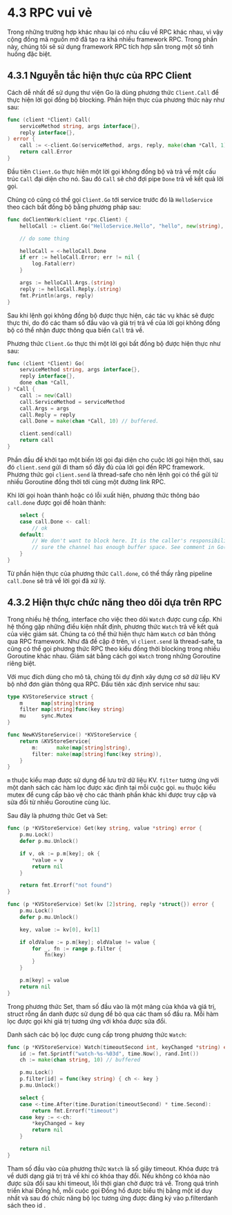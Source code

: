 # 4.3 RPC vui vẻ

Trong những trường hợp khác nhau lại có nhu cầu về RPC khác nhau, vì vậy cộng đồng mã nguồn mở đã tạo ra khá nhiều framework RPC. Trong phần này, chúng tôi sẽ sử dụng framework RPC tích hợp sẵn trong một số  tình huống đặc biệt.

## 4.3.1 Nguyễn tắc hiện thực của RPC Client

Cách dễ nhất để sử dụng thư viện Go là dùng phương thức `Client.Call` để thực hiện lời gọi đồng bộ blocking. Phần hiện thực của phương thức này như sau:

```go
func (client *Client) Call(
    serviceMethod string, args interface{},
    reply interface{},
) error {
    call := <-client.Go(serviceMethod, args, reply, make(chan *Call, 1)).Done
    return call.Error
}
```

Đầu tiên `Client.Go` thực hiện một lời gọi không đồng bộ và trả về một cấu trúc `Call` đại diện cho nó. Sau đó `Call` sẽ chờ đợi pipe `Done` trả về kết quả lời gọi.

Chúng có cũng có thể gọi `Client.Go` tới service trước đó là `HelloService` theo cách bất đồng bộ bằng phương pháp sau:

```go
func doClientWork(client *rpc.Client) {
    helloCall := client.Go("HelloService.Hello", "hello", new(string), nil)

    // do some thing

    helloCall = <-helloCall.Done
    if err := helloCall.Error; err != nil {
        log.Fatal(err)
    }

    args := helloCall.Args.(string)
    reply := helloCall.Reply.(string)
    fmt.Println(args, reply)
}
```

Sau khi lệnh gọi không đồng bộ được thực hiện, các tác vụ khác sẽ được thực thi, do đó các tham số đầu vào và giá trị trả về của lời gọi không đồng bộ có thể  nhận được thông qua biến `Call` trả về.

Phương thức `Client.Go` thực thi một lời gọi bất đồng bộ được hiện thực như sau:

```go
func (client *Client) Go(
    serviceMethod string, args interface{},
    reply interface{},
    done chan *Call,
) *Call {
    call := new(Call)
    call.ServiceMethod = serviceMethod
    call.Args = args
    call.Reply = reply
    call.Done = make(chan *Call, 10) // buffered.

    client.send(call)
    return call
}
```

Phần đầu để khởi tạo một biến lời gọi đại diện cho cuộc lời gọi hiện thời, sau đó `client.send` gửi đi tham số đầy đủ của lời gọi đến RPC framework. Phương thức gọi `client.send` là thread-safe cho nên lệnh gọi có thể gửi từ nhiều Goroutine đồng thời tới cùng một đường link RPC.

Khi lời gọi hoàn thành hoặc có lỗi xuất hiện, phương thức thông báo `call.done` được gọi để hoàn thành:

```go
    select {
    case call.Done <- call:
        // ok
    default:
        // We don't want to block here. It is the caller's responsibility to make
        // sure the channel has enough buffer space. See comment in Go().
    }
}
```

Từ phần hiện thực của phương thức `Call.done`, có thể thấy rằng pipeline `call.Done` sẽ trả về lời gọi đã xử lý.

## 4.3.2 Hiện thực chức năng theo dõi dựa trên RPC

Trong nhiều hệ thống, interface cho việc theo dõi `Watch` được cung cấp. Khi hệ thống gặp những điều kiện nhất định, phương thức `Watch` trả về kết quả của việc giám sát. Chúng ta có thể thử hiện thực hàm `Watch` cơ bản thông qua RPC framework. Như đã đề cập ở trên, vì `client.send` là thread-safe, ta cũng có thể gọi phương thức RPC theo kiểu đồng thời blocking trong nhiều Goroutine khác nhau. Giám sát bằng cách gọi `Watch` trong những Goroutine riêng biệt.

Với mục đích dùng cho mô tả, chúng tôi dự định xây dựng cơ sở dữ liệu KV bộ nhớ đơn giản thông qua RPC. Đầu tiên xác định service như sau:

```go
type KVStoreService struct {
    m      map[string]string
    filter map[string]func(key string)
    mu     sync.Mutex
}

func NewKVStoreService() *KVStoreService {
    return &KVStoreService{
        m:      make(map[string]string),
        filter: make(map[string]func(key string)),
    }
}
```

`m` thuộc kiểu map được sử dụng để lưu trữ dữ liệu KV. `filter` tương ứng với một danh sách các hàm lọc được xác định tại mỗi cuộc gọi. `mu` thuộc kiểu mutex để cung cấp bảo vệ cho các thành phần khác khi được truy cập và sửa đổi từ nhiều Goroutine cùng lúc.

Sau đây là phương thức Get và Set:

```go
func (p *KVStoreService) Get(key string, value *string) error {
    p.mu.Lock()
    defer p.mu.Unlock()

    if v, ok := p.m[key]; ok {
        *value = v
        return nil
    }

    return fmt.Errorf("not found")
}

func (p *KVStoreService) Set(kv [2]string, reply *struct{}) error {
    p.mu.Lock()
    defer p.mu.Unlock()

    key, value := kv[0], kv[1]

    if oldValue := p.m[key]; oldValue != value {
        for _, fn := range p.filter {
            fn(key)
        }
    }

    p.m[key] = value
    return nil
}
```

Trong phương thức Set, tham số đầu vào là một mảng của khóa và giá trị, struct rỗng ẩn danh được sử dụng để bỏ qua các tham số đầu ra. Mỗi hàm lọc được gọi khi giá trị tương ứng với khóa được sửa đổi.

Danh sách các bộ lọc được cung cấp trong phương thức `Watch`:

```go
func (p *KVStoreService) Watch(timeoutSecond int, keyChanged *string) error {
    id := fmt.Sprintf("watch-%s-%03d", time.Now(), rand.Int())
    ch := make(chan string, 10) // buffered

    p.mu.Lock()
    p.filter[id] = func(key string) { ch <- key }
    p.mu.Unlock()

    select {
    case <-time.After(time.Duration(timeoutSecond) * time.Second):
        return fmt.Errorf("timeout")
    case key := <-ch:
        *keyChanged = key
        return nil
    }

    return nil
}
```

Tham số đầu vào của phương thức `Watch` là số giây timeout. Khóa được trả về dưới dạng giá trị trả về khi có khóa thay đổi. Nếu không có khóa nào được sửa đổi sau khi timeout, lỗi thời gian chờ được trả về. Trong quá trình triển khai Đồng hồ, mỗi cuộc gọi Đồng hồ được biểu thị bằng một id duy nhất và sau đó chức năng bộ lọc tương ứng được đăng ký vào p.filterdanh sách theo id .

